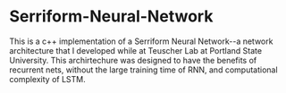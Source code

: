 # Serriform-Neural-Network
This is a c++ implementation of a Serriform Neural Network--a network architecture that I developed while at Teuscher Lab at Portland State University. This archirtechure was designed to have the benefits of recurrent nets, without the large training time of RNN, and computational complexity of LSTM.
